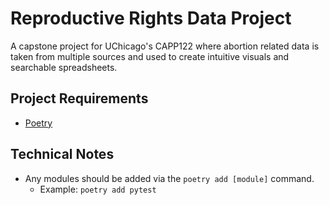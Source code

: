 # Reproductive Rights Data Project
A capstone project for UChicago's CAPP122 where abortion related data is taken from multiple sources and used to create 
intuitive visuals and searchable spreadsheets.

## Project Requirements
- [Poetry](https://python-poetry.org/docs/basic-usage/)

## Technical Notes
- Any modules should be added via the `poetry add [module]` command.
  - Example: `poetry add pytest`
